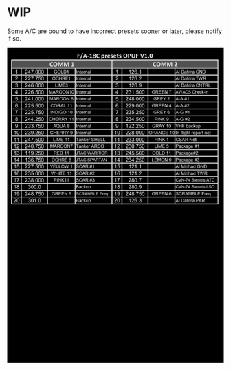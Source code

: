 # WIP

Some A/C are bound to have incorrect presets sooner or later, please notify if so.  
  
![HORNET PRESETS](hornet_presets.png)